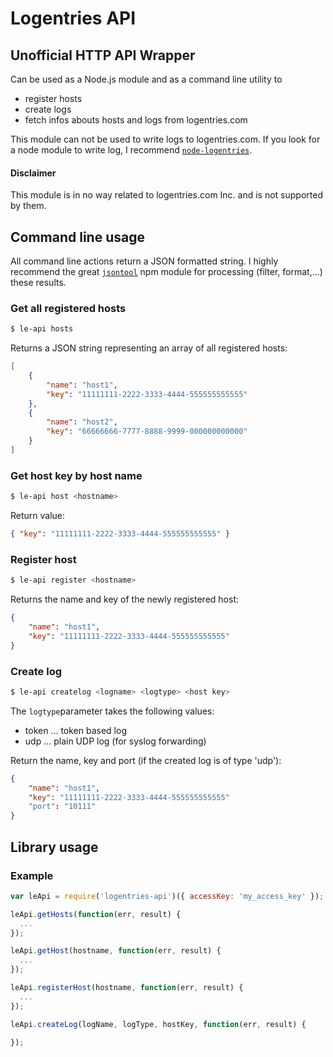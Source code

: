 # Logentries API

## Unofficial HTTP API Wrapper

Can be used as a Node.js module and as a command line utility to
- register hosts
- create logs
- fetch infos abouts hosts and logs from logentries.com

This module can not be used to write logs to logentries.com. If you look for a node module to write log, I recommend [`node-logentries`](https://www.npmjs.org/package/node-logentries).

#### Disclaimer
This module is in no way related to logentries.com Inc. and is not supported by them.

## Command line usage

All command line actions return a JSON formatted string. I highly recommend the great [`jsontool`](http://npmjs.org/package/jsontool) npm module for processing (filter, format,...) these results.

### Get all registered hosts

```bash
$ le-api hosts
```

Returns a JSON string representing an array of all registered hosts:

```json
[
    {
        "name": "host1",
        "key": "11111111-2222-3333-4444-555555555555"
    },
    {
        "name": "host2",
        "key": "66666666-7777-8888-9999-000000000000"
    }
]
```

### Get host key by host name

```bash
$ le-api host <hostname>
```

Return value:
```json
{ "key": "11111111-2222-3333-4444-555555555555" }
```

### Register host

```bash
$ le-api register <hostname>
```

Returns the name and key of the newly registered host:
```json
{
    "name": "host1",
    "key": "11111111-2222-3333-4444-555555555555"
}
```

### Create log

```bash
$ le-api createlog <logname> <logtype> <host key>
```

The `logtype`parameter takes the following values:
- token ... token based log
- udp ... plain UDP log (for syslog forwarding)

Return the name, key and port (if the created log is of type 'udp'):
```json
{
    "name": "host1",
    "key": "11111111-2222-3333-4444-555555555555"
    "port": "10111"
}
```

## Library usage

### Example

```javascript
var leApi = require('logentries-api')({ accessKey: 'my_access_key' });

leApi.getHosts(function(err, result) {
  ...
});

leApi.getHost(hostname, function(err, result) {
  ...
});

leApi.registerHost(hostname, function(err, result) {
  ...
});

leApi.createLog(logName, logType, hostKey, function(err, result) {

});

```